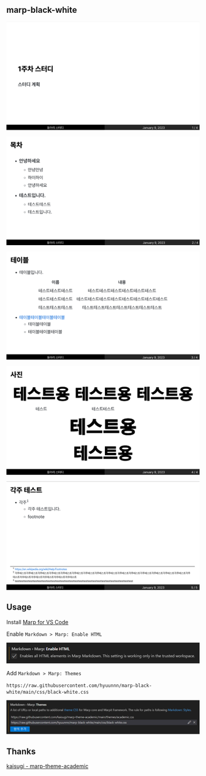 ## marp-black-white

![1](images/1.png)

![2](images/2.png)

![3](images/3.png)

![4](images/4.png)

![5](images/5.png)

## Usage

Install <a href="https://marketplace.visualstudio.com/items?itemName=marp-team.marp-vscode">Marp for VS Code</a>

Enable `Markdown > Marp: Enable HTML`

![enable](images/enable_html.png)

Add `Markdown > Marp: Themes`

`https://raw.githubusercontent.com/hyuunnn/marp-black-white/main/css/black-white.css`

![enable_theme](images/enable_theme.png)

## Thanks

<a href="https://github.com/kaisugi/marp-theme-academic">kaisugi - marp-theme-academic</a>
